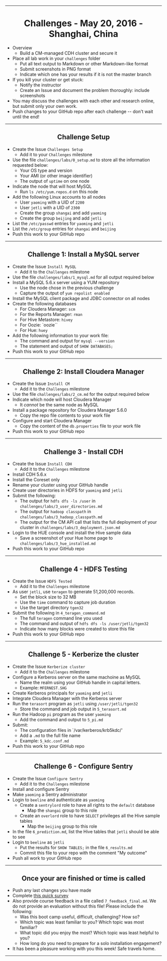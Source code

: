<!-- CSS work goes here for the time being -->
<!-- set a:link text-decoration to none -->
<!-- set a:hover text-decoration to underline -->
<!-- http://forums.markdownpad.com/discussion/143/include-pdf-pagebreak-instructions-in-markdown/p1 -->

---
<div style="page-break-after: always;"></div>

# <center> Challenges - May 20, 2016 - Shanghai, China

* Overview
    * Build a CM-managed CDH cluster and secure it
* Place all lab work in your `challenges` folder
    * Put all text output to Markdown or other Markdown-like format
    * Submit screenshots in PNG format
    * Indicate which one has your results if it is not the master branch
* If you kill your cluster or get stuck:
    * Notify the instructor
    * Create an Issue and document the problem thoroughly: include screenshots
* You may discuss the challenges with each other and research online, but submit only your own work.
* Push changes to your GitHub repo after each challenge -- don't wait until the end!

---
<div style="page-break-after: always;"></div>

## <center> Challenge Setup

* Create the Issue `Challenges Setup`
    * Add it to your `Challenges` milestone
* Use the file `challenges/labs/0_setup.md` to store all the information requested below:
    * Your OS type and version 
    * Your AMI (or other image identifier)
    * The output of `uptime` on one node
* Indicate the node that will host MySQL
    * Run `ls /etc/yum.repos.d` on this node
* Add the following Linux accounts to all nodes
    * User `yaoming` with a UID of `2200`
    * User `jetli` with a UID of `2300`
    * Create the group `shangai` and add `yaoming` 
    * Create the group `beijing` and add `jetli` 
* List the `/etc/passwd` entries for `yaoming` and `jetli`
* List the `/etc/group` entries for `shangai` and `beijing`
* Push this work to your GitHub repo 

---
<div style="page-break-after: always;"></div>

## <center> Challenge 1: Install a MySQL server

* Create the Issue `Install MySQL`
    * Add it to the `Challenges` milestone
* Use the file `challenges/labs/1_mysql.md` for all output required below
* Install a MySQL 5.6.x server using a YUM repository
    * Use the node chose in the previous challenge
    * Capture the output of `yum repolist enabled`
* Install the MySQL client package and JDBC connector on all nodes
* Create the following databases
    * For Cloudera Manager: `scm` 
    * For the Reports Manager: `rman`
    * For Hive Metastore: `hivey`
    * For Oozie: `oozie``
    * For Hue: `huey`
* Add the following information to your work file:
    * The command and output for `mysql --version`
    * The statement and output of `SHOW DATABASES;`
* Push this work to your GitHub repo

---
<div style="page-break-after: always;"></div>

## <center> Challenge 2: Install Cloudera Manager

* Create the Issue `Install CM`
    * Add it to the `Challenges` milestone
* Use the file `challenges/labs/2_cm.md` for the output required below
* Indicate which node will host Cloudera Manager
    * It _cannot_ be the same node as MySQL
* Install a package repository for Cloudera Manager 5.6.0
    * Copy the repo file contents to your work file
* Configure and start Cloudera Manager 
    * Copy the content of the `db.properties` file to your work file
* Push this work to your GitHub repo

---
<div style="page-break-after: always;"></div>

## <center> Challenge 3 - Install CDH

* Create the Issue `Install CDH`
    * Add it to the `Challenges` milestone
* Install CDH 5.6.x
* Install the Coreset only
* Rename your cluster using your GitHub handle
* Create user directories in HDFS for `yaoming` and `jetli`
* Submit the following:
    * The output for `hdfs dfs -ls /user` in `challenges/labs/3_user_directories.md`
    * The output for `hadoop classpath` in `challenges/labs/3_hadoop_classpath.md`
    * The output for the CM API call that lists the full deployment of your cluster in `challenges/labs/3_deployment.json.md`
* Login to the HUE console and install the Hive sample data
    * Save a screenshot of your Hue home page to `challenges/labs/3_hue_installed.md`
* Push this work to your GitHub repo

---
<div style="page-break-after: always;"></div>

## <center> Challenge 4 - HDFS Testing

* Create the Issue `HDFS Tested`
    * Add it to the `Challenges` milestone
* As user `jetli`, use `teragen` to generate 51,200,000 records.
    * Set the block size to 32 MB
    * Use the `time` command to capture job duration
    * Use the target directory `tgen32`
* Submit the following in `4_teragen_command.md`
    * The full `teragen` command line you used 
    * The command and output of `hdfs dfs -ls /user/jetli/tgen32`
    * Indicate how many blocks were created to store this file
* Push this work to your GitHub repo

---
<div style="page-break-after: always;"></div>

## <center> Challenge 5 - Kerberize the cluster

* Create the Issue `Kerberize cluster`
    * Add it to the `Challenges` milestone
* Configure a Kerberos server on the same machoine as MySQL
    * Name the realm using your GitHub handle in capital letters.
    * Example: `MFERNEST.SHG`
* Create Kerberos principals for `yaoming` and `jetli`
* Integrate Cloudera Manager with the Kerberos server
* Run the `terasort` program as `jetli` using `/user/jetli/tgen32`
    * Store the command and job output in `5_terasort.md`
* Run the Hadoop `pi` program as the user `yaoming`
    * Add the command and output to `5_pi.md`
* Submit:
    * The configuration files in `/var/kerberos/krb5kdc/' 
    * Add a `.md` to the full file name
    * Example: `5_kdc.conf.md`
* Push this work to your GitHub repo

---
<div style="page-break-after: always;"></div>

## <center> Challenge 6 - Configure Sentry

* Create the Issue `Configure Sentry`
    * Add it to the `Challenges` milestone
* Install and configure Sentry
* Make `yaoming` a Sentry administrator
* Login to `beeline` and authenticate as `yaoming`
    * Create a `sentrylord` role to have all rights to the `default` database
        * Map the `shangai` group to this role
    * Create an `overlord` role to have `SELECT` privileges all the Hive sample tables
        * Map the `beijing` group to this role
* In the file `6_prediction.md`, list the Hive tables that `jetli` should be able to see
* Login to `beeline` as `jetli`
    * Put the results for `SHOW TABLES;` in the file `6_results.md`
    * Commit this file to your repo with the comment "My outcome"
* Push all work to your GitHub repo

---
<div style="page-break-after: always;"></div>

## <center> Once your are finished or time is called

* Push any last changes you have made
* Complete [this quick survey](https://docs.google.com/forms/d/1cFfvTHKz8TEYZgkkZSQFAYtULxsuc-S1qE2kiDFSrBo/viewform)
* Also provide course feedback in a file called `7_feedback_final.md`. We do not provide an 
evaluation without this file! Please include the following:
    * Was this boot camp useful, difficult, challenging? How so?
    * Which topic was least familiar to you? Which topic was most familiar?
    * What topic did you enjoy the most? Which topic was least helpful to you?
    * How long do you need to prepare for a solo installation engagement?
* It has been a pleasure working with you this week! Safe travels home.

---
<div style="page-break-after: always;"></div>
